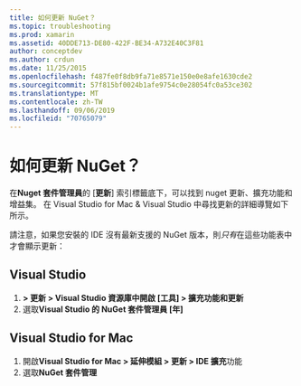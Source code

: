 ```yaml
---
title: 如何更新 NuGet？
ms.topic: troubleshooting
ms.prod: xamarin
ms.assetid: 40DDE713-DE80-422F-BE34-A732E40C3F81
author: conceptdev
ms.author: crdun
ms.date: 11/25/2015
ms.openlocfilehash: f487fe0f8db9fa71e8571e150e0e8afe1630cde2
ms.sourcegitcommit: 57f815bf0024b1afe9754c0e28054fc0a53ce302
ms.translationtype: MT
ms.contentlocale: zh-TW
ms.lasthandoff: 09/06/2019
ms.locfileid: "70765079"
---
```

# <a name="how-can-i-update-nuget"></a>如何更新 NuGet？

在**Nuget 套件管理員**的 [**更新**] 索引標籤底下，可以找到 nuget 更新、擴充功能和增益集。 在 Visual Studio for Mac & Visual Studio 中尋找更新的詳細導覽如下所示。 

請注意，如果您安裝的 IDE 沒有最新支援的 NuGet 版本，則*只有*在這些功能表中才會顯示更新：

## <a name="visual-studio"></a>Visual Studio
1. **> 更新 > Visual Studio 資源庫中開啟 [工具] > 擴充功能和更新**
2. 選取**Visual Studio 的 NuGet 套件管理員 [年]**

## <a name="visual-studio-for-mac"></a>Visual Studio for Mac

1. 開啟**Visual Studio for Mac > 延伸模組 > 更新 > IDE 擴充**功能
2. 選取**NuGet 套件管理**
